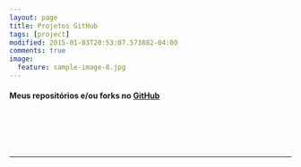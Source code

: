 ```yaml
---
layout: page
title: Projetos GitHub
tags: [project]
modified: 2015-01-03T20:53:07.573882-04:00
comments: true
image:
  feature: sample-image-8.jpg
---
```


#### Meus repositórios e/ou forks no [GitHub](github.com/felipesousa)
<div style="width: auto; max-width: 900px;">
	<div class="github-widget" data-repo="felipesousa/felipesousa.github.io"></div>
	<br />
    <div class="github-widget" data-repo="felipesousa/devgroupio"></div>
	<br />
	<div class="github-widget" data-repo="felipesousa/brasil"></div>
	<br />
	<div class="github-widget" data-repo="felipesousa/adesivos"></div>

</div>

<script src="http://ajax.googleapis.com/ajax/libs/jquery/1.7/jquery.min.js"></script>

<script type="text/javascript" src="../assets/js/jquery.githubwidget.js"></script>
<br />
<hr>
